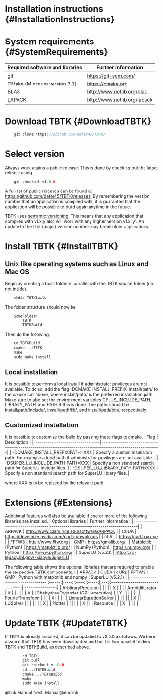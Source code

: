 Installation instructions {#InstallationInstructions}
======

# System requirements {#SystemRequirements}
| Required software and libraries | Further information          |
|---------------------------------|------------------------------|
| git                             | https://git-scm.com/         |
| CMake (Minimum version 3.1)     | https://cmake.org            |
| BLAS                            | http://www.netlib.org/blas   |
| LAPACK                          | http://www.netlib.org/lapack |

# Download TBTK {#DownloadTBTK}

```cpp
	git clone https://github.com/dafer45/TBTK/
```

# Select version
Always work agains a public release.
This is done by checking out the latset release using
```cpp
	git checkout v1.0.0
```
A full list of public releases can be found at https://github.com/dafer45/TBTK/releases.
By remembering the version number that an application is compiled with, it is guaranted that the application will be possible to build again anytime in the future.

TBTK uses [semantic versioning](https://semver.org/spec/v2.0.0.html).
This means that any application that compiles with v1.x.y also will work with any higher version v1.x'.y'.
An update to the first (major) version number may break older applications.

# Install TBTK {#InstallTBTK}
## Unix like operating systems such as Linux and Mac OS
Begin by creating a build folder in parallel with the TBTK source folder (i.e. not inside).
```cpp
	mkdir TBTKBuild
```
The folder structure should now be
```cpp
	SomeFolder/
		TBTK
		TBTKBuild
```
Then do the following.
```cpp
	cd TBTKBuild
	cmake ../TBTK
	make
	sudo make install
```

## Local installation
It is possible to perform a local install if administrator privileges are not available.
To do so, add the flag -DCMAKE_INSTALL_PREFIX=install/path/ to the *cmake* call above, where install/path/ is the preferred installation path.
Make sure to also set the environment variables CPLUS_INCLUDE_PATH, LIBRARY_PATH, and PATH if this is done.
The paths should be install/path/include/, install/path/lib/, and install/path/bin/, respectively.

## Customized installation
It is possible to customize the build by passing these flags to cmake.
| Flag                             | Description                                                                                                |
|----------------------------------|------------------------------------------------------------------------------------------------------------|
| -DCMAKE_INSTALL_PREFIX:PATH=XXX  | Specify a custom insallation path. For example a local path if administrator privileges are not available. |
| -DSUPER_LU_INCLUDE_PATH:PATH=XXX | Specify a non standard search path for SuperLU include files.                                              |
| -DSUPER_LU_LIBRARY_PATH:PATH=XXX | Specify a non standard search path for SuperLU library files.                                              |

where XXX is to be replaced by the relevant path.

# Extensions {#Extensions}
Additional features will also be available if one or more of the following libraries are installed.
| Optional libraries               | Further information                         |
|----------------------------------|---------------------------------------------|
| ARPACK                           | http://www.caam.rice.edu/software/ARPACK    |
| CUDA                             | https://developer.nvidia.com/cuda-downloads |
| cURL                             | https://curl.haxx.se                        |
| FFTW3                            | http://www.fftw.org                         |
| GMP                              | https://gmplib.org/                         |
| Matplotlib (Python)              | https://matplotlib.org/                     |
| NumPy (Python)                   | https://numpy.org/                          |
| Python                           | https://www.python.org/                     |
| SuperLU (v5.2.1)                 | http://crd-legacy.lbl.gov/~xiaoye/SuperLU   |

The following table shows the optional libraries that are required to enable the respective TBTK components.
|                                   | ARPACK | CUDA | cURL | FFTW3 | GMP | Python with matplotlib and numpy | SuperLU (v5.2.1) |
|-----------------------------------|:------:|:----:|:----:|:-----:|:---:|:--------------------------------:|:----------------:|
| ArbitraryPrecision                |        |      |      |       | X   |                                  |                  |
| ArnoldiIterator                   | X      |      |      |       |     |                                  | X                |
| ChebyshevExpander (GPU execution) |        | X    |      |       |     |                                  |                  |
| FourierTransform                  |        |      |      | X     |     |                                  |                  |
| LinnearEquationSolver             |        |      |      |       |     |                                  | X                |
| LUSolver                          |        |      |      |       |     |                                  | X                |
| Plotter                           |        |      |      |       |     | X                                |                  |
| Resource                          |        |      | X    |       |     |                                  |                  |

# Update TBTK {#UpdateTBTK}
If TBTK is already installed, it can be updated to v2.0.0 as follows.
We here assume that TBTK has been downloaded and built in two parallel folders TBTK and TBTKBuild, as described above.
```cpp
        cd TBTK
        git pull
        git checkout v1.0.0
        cd ../TBTKBuild
        cmake ../TBTKBuild
        make
        sudo make install
```

@link Manual Next: Manual@endlink

